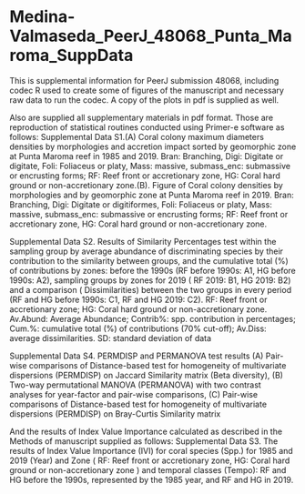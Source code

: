 # Medina-Valmaseda_PeerJ_48068_Punta_Maroma_SuppData
This is supplemental information for PeerJ submission 48068, including codec R used to create some of figures of the manuscript and necessary raw data to run the codec. A copy of the plots in pdf is supplied as well.

Also are supplied all supplementary materials in pdf format. Those are reproduction of statistical routines conducted using Primer-e software as follows:
Supplemental Data S1.(A) Coral colony maximum diameters densities by morphologies and accretion impact sorted by geomorphic zone at Punta Maroma reef in 1985 and 2019. Bran: Branching, Digi: Digitate or digitate, Foli: Foliaceus or platy, Mass: massive, submass_enc: submassive or encrusting forms; RF: Reef front or accretionary zone, HG: Coral hard ground or non-accretionary zone.(B). Figure of Coral colony densities by morphologies and by geomorphic zone at Punta Maroma reef in 2019. Bran: Branching, Digi: Digitate or digitiformes, Foli: Foliaceus or platy, Mass: massive, submass_enc: submassive or encrusting forms; RF: Reef front or accretionary zone, HG: Coral hard ground or non-accretionary zone. 

Supplemental Data S2. Results of Similarity Percentages test within the sampling group by average abundance of discriminating species by their contribution to the similarity between groups, and the cumulative total (%) of contributions by zones: before the 1990s (RF before 1990s: A1, HG before 1990s: A2), sampling groups by zones for 2019 ( RF 2019: B1, HG 2019: B2) and a comparison ( Dissimilarities) between the two groups in every period (RF and HG before 1990s: C1, RF and HG 2019: C2). RF: Reef front or accretionary zone; HG: Coral hard ground or non-accretionary zone. Av.Abund: Average Abundance; Contrib%: spp. contribution in percentages; Cum.%: cumulative total (%) of contributions (70% cut-off); Av.Diss: average dissimilarities. SD: standard deviation of data    	        	     

Supplemental Data S4. PERMDISP and PERMANOVA test results
(A) Pair-wise comparisons of Distance-based test for homogeneity of multivariate dispersions (PERMDISP) on Jaccard Similarity matrix (Beta diversity), (B) Two-way permutational MANOVA (PERMANOVA) with two contrast analyses for year-factor and pair-wise comparisons,  (C) Pair-wise comparisons of Distance-based test for homogeneity of multivariate dispersions (PERMDISP) on Bray-Curtis Similarity matrix

And the results of Index Value Importance calculated as described in the Methods of manuscript supplied as follows:
Supplemental Data S3. The results of Index Value Importance (IVI) for coral species (Spp.) for 1985 and 2019 (Year) and Zone ( RF: Reef front or accretionary zone, HG: Coral hard ground or non-accretionary zone ) and temporal classes (Tempo): RF and HG before the 1990s, represented by the 1985 year, and RF and HG in 2019.

